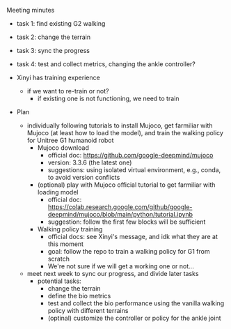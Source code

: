 Meeting minutes
- task 1: find existing G2 walking
- task 2: change the terrain
- task 3: sync the progress
- task 4: test and collect metrics, changing the ankle controller? 
- Xinyi has training experience
  - if we want to re-train or not?
    - if existing one is not functioning, we need to train

- Plan
  - individually following tutorials to install Mujoco, get farmiliar with Mujoco (at least how to load the model), and train the walking policy for Unitree G1 humanoid robot
    - Mujoco download
      - official doc: https://github.com/google-deepmind/mujoco
      - version: 3.3.6 (the latest one)
      - suggestions: using isolated virtual environment, e.g., conda, to avoid version conflicts
    - (optional) play with Mujoco official tutorial to get farmiliar with loading model
      - official doc: https://colab.research.google.com/github/google-deepmind/mujoco/blob/main/python/tutorial.ipynb
      - suggestion: follow the first few blocks will be sufficient
    - Walking policy training
      - official docs: see Xinyi's message, and idk what they are at this moment
      - goal: follow the repo to train a walking policy for G1 from scratch
      - We're not sure if we will get a working one or not... 
  - meet next week to sync our progress, and divide later tasks
    - potential tasks:
      - change the terrain
      - define the bio metrics
      - test and collect the bio performance using the vanilla walking policy with different terrains
      - (optinal) customize the controller or policy for the ankle joint
